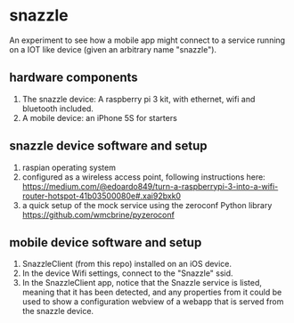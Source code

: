 # snazzle

An experiment to see how a mobile app might connect to a service running on a IOT like device (given an arbitrary name "snazzle").

## hardware components

1. The snazzle device: A raspberry pi 3 kit, with ethernet, wifi and bluetooth included.
2. A mobile device: an iPhone 5S for starters

## snazzle device software and setup

1. raspian operating system
2. configured as a wireless access point, following instructions here: https://medium.com/@edoardo849/turn-a-raspberrypi-3-into-a-wifi-router-hotspot-41b03500080e#.xai92bxk0
3. a quick setup of the mock service using the zeroconf Python library https://github.com/wmcbrine/pyzeroconf

## mobile device software and setup

1. SnazzleClient (from this repo) installed on an iOS device.
2. In the device Wifi settings, connect to the  "Snazzle" ssid.
3. In the SnazzleClient app, notice that the Snazzle service is listed, meaning that it has been detected, and any properties from it could be used to show a configuration webview of a webapp that is served from the snazzle device.
